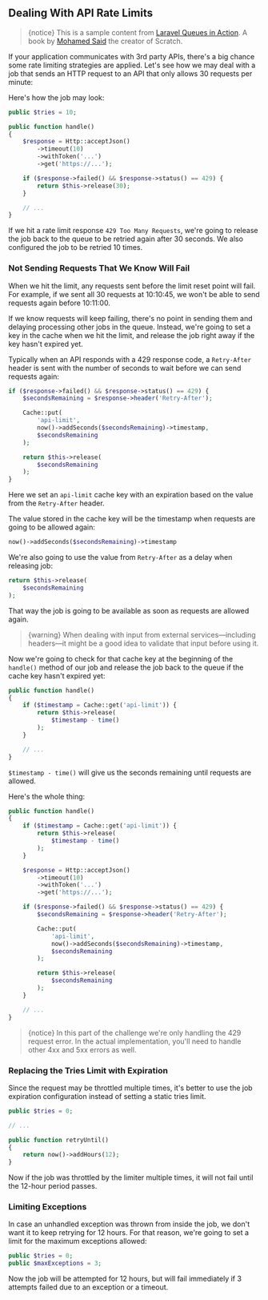 ## Dealing With API Rate Limits

> {notice} This is a sample content from [Laravel Queues in Action](https://learn-laravel-queues.com/). A book by [Mohamed Said](https://twitter.com/themsaid) the creator of Scratch.

If your application communicates with 3rd party APIs, there's a big chance some rate limiting strategies are applied. Let's see how we may deal with a job that sends an HTTP request to an API that only allows 30 requests per minute:

Here's how the job may look:

```php
public $tries = 10;

public function handle()
{
    $response = Http::acceptJson()
        ->timeout(10)
        ->withToken('...')
        ->get('https://...');

    if ($response->failed() && $response->status() == 429) {
        return $this->release(30);
    }

    // ...
}
```

If we hit a rate limit response `429 Too Many Requests`, we're going to release the job back to the queue to be retried again after 30 seconds. We also configured the job to be retried 10 times.

### Not Sending Requests That We Know Will Fail

When we hit the limit, any requests sent before the limit reset point will fail. For example, if we sent all 30 requests at 10:10:45, we won't be able to send requests again before 10:11:00.

If we know requests will keep failing, there's no point in sending them and delaying processing other jobs in the queue. Instead, we're going to set a key in the cache when we hit the limit, and release the job right away if the key hasn't expired yet.

Typically when an API responds with a 429 response code, a `Retry-After` header is sent with the number of seconds to wait before we can send requests again:

```php
if ($response->failed() && $response->status() == 429) {
    $secondsRemaining = $response->header('Retry-After');

    Cache::put(
        'api-limit',
        now()->addSeconds($secondsRemaining)->timestamp,
        $secondsRemaining
    );

    return $this->release(
        $secondsRemaining
    );
}
```

Here we set an `api-limit` cache key with an expiration based on the value from the `Retry-After` header.

The value stored in the cache key will be the timestamp when requests are going to be allowed again:

```php
now()->addSeconds($secondsRemaining)->timestamp
```

We're also going to use the value from `Retry-After` as a delay when releasing job:

```php
return $this->release(
    $secondsRemaining
);
```

That way the job is going to be available as soon as requests are allowed again.

> {warning} When dealing with input from external services—including headers—it might be a good idea to validate that input before using it.

Now we're going to check for that cache key at the beginning of the `handle()` method of our job and release the job back to the queue if the cache key hasn't expired yet:

```php
public function handle()
{
    if ($timestamp = Cache::get('api-limit')) {
        return $this->release(
            $timestamp - time()
        );
    }

    // ...
}
```

`$timestamp - time()` will give us the seconds remaining until requests are allowed.

Here's the whole thing:

```php
public function handle()
{
    if ($timestamp = Cache::get('api-limit')) {
        return $this->release(
            $timestamp - time()
        );
    }

    $response = Http::acceptJson()
        ->timeout(10)
        ->withToken('...')
        ->get('https://...');

    if ($response->failed() && $response->status() == 429) {
        $secondsRemaining = $response->header('Retry-After');

        Cache::put(
            'api-limit',
            now()->addSeconds($secondsRemaining)->timestamp,
            $secondsRemaining
        );

        return $this->release(
            $secondsRemaining
        );
    }

    // ...
}
```

> {notice} In this part of the challenge we're only handling the 429 request error. In the actual implementation, you'll need to handle other 4xx and 5xx errors as well.

### Replacing the Tries Limit with Expiration

Since the request may be throttled multiple times, it's better to use the job expiration configuration instead of setting a static tries limit.

```php
public $tries = 0;

// ...

public function retryUntil()
{
    return now()->addHours(12);
}
```

Now if the job was throttled by the limiter multiple times, it will not fail until the 12-hour period passes.

### Limiting Exceptions

In case an unhandled exception was thrown from inside the job, we don't want it to keep retrying for 12 hours. For that reason, we're going to set a limit for the maximum exceptions allowed:

```php
public $tries = 0;
public $maxExceptions = 3;
```

Now the job will be attempted for 12 hours, but will fail immediately if 3 attempts failed due to an exception or a timeout.
